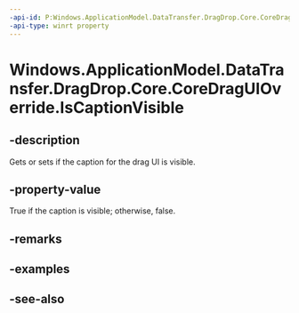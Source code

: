```yaml
---
-api-id: P:Windows.ApplicationModel.DataTransfer.DragDrop.Core.CoreDragUIOverride.IsCaptionVisible
-api-type: winrt property
---
```


<!-- Property syntax
public bool IsCaptionVisible { get;  set; }
-->

# Windows.ApplicationModel.DataTransfer.DragDrop.Core.CoreDragUIOverride.IsCaptionVisible

## -description
Gets or sets if the caption for the drag UI is visible.

## -property-value
True if the caption is visible; otherwise, false.

## -remarks

## -examples

## -see-also

